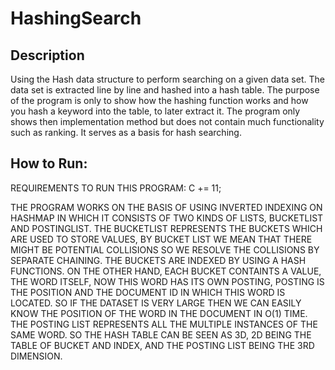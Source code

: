 # HashingSearch

## Description

Using the Hash data structure to perform searching on a given data set. The data set is extracted line by line and hashed into a hash table. The purpose of the program is only to 
show how the hashing function works and how you hash a keyword into the table, to later extract it. The program only shows then implementation method but does not contain much functionality such as ranking. It serves as a basis for hash searching.




## How to Run:


REQUIREMENTS TO RUN THIS PROGRAM:
C += 11;


THE PROGRAM WORKS ON THE BASIS OF USING INVERTED INDEXING ON HASHMAP IN WHICH IT CONSISTS OF TWO KINDS OF LISTS, BUCKETLIST AND POSTINGLIST. THE BUCKETLIST REPRESENTS THE
BUCKETS WHICH ARE USED TO STORE VALUES, BY BUCKET LIST WE MEAN THAT THERE MIGHT BE POTENTIAL COLLISIONS SO WE RESOLVE THE COLLISIONS BY
SEPARATE CHAINING. THE BUCKETS ARE INDEXED BY USING A HASH FUNCTIONS. ON THE OTHER HAND, EACH BUCKET CONTAINTS A VALUE, THE WORD ITSELF,
NOW THIS WORD HAS ITS OWN POSTING, POSTING IS THE POSITION AND THE DOCUMENT ID IN WHICH THIS WORD IS LOCATED. SO IF THE DATASET IS VERY LARGE
THEN WE CAN EASILY KNOW THE POSITION OF THE WORD IN THE DOCUMENT IN O(1) TIME. THE POSTING LIST REPRESENTS ALL THE MULTIPLE INSTANCES OF THE SAME
WORD. SO THE HASH TABLE CAN BE SEEN AS 3D, 2D BEING THE TABLE OF BUCKET AND INDEX, AND THE POSTING LIST BEING THE 3RD DIMENSION. 
